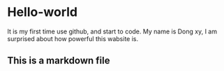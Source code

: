 # Hello-world
It is my first time use github, and start to code. My name is Dong xy, I am surprised about how powerful this wabsite is.
## This is a markdown file
